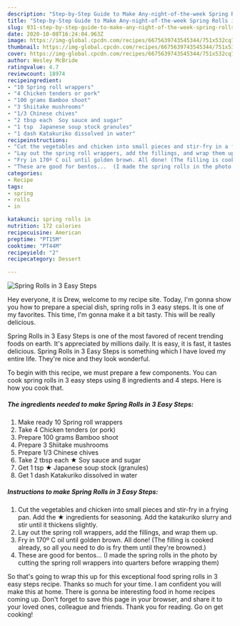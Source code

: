 ```yaml
---
description: "Step-by-Step Guide to Make Any-night-of-the-week Spring Rolls in 3 Easy Steps"
title: "Step-by-Step Guide to Make Any-night-of-the-week Spring Rolls in 3 Easy Steps"
slug: 931-step-by-step-guide-to-make-any-night-of-the-week-spring-rolls-in-3-easy-steps
date: 2020-10-08T16:24:04.963Z
image: https://img-global.cpcdn.com/recipes/6675639743545344/751x532cq70/spring-rolls-in-3-easy-steps-recipe-main-photo.jpg
thumbnail: https://img-global.cpcdn.com/recipes/6675639743545344/751x532cq70/spring-rolls-in-3-easy-steps-recipe-main-photo.jpg
cover: https://img-global.cpcdn.com/recipes/6675639743545344/751x532cq70/spring-rolls-in-3-easy-steps-recipe-main-photo.jpg
author: Wesley McBride
ratingvalue: 4.7
reviewcount: 18974
recipeingredient:
- "10 Spring roll wrappers"
- "4 Chicken tenders or pork"
- "100 grams Bamboo shoot"
- "3 Shiitake mushrooms"
- "1/3 Chinese chives"
- "2 tbsp each  Soy sauce and sugar"
- "1 tsp  Japanese soup stock granules"
- "1 dash Katakuriko dissolved in water"
recipeinstructions:
- "Cut the vegetables and chicken into small pieces and stir-fry in a frying pan. Add the ★ ingredients for seasoning. Add the katakuriko slurry and stir until it thickens slightly."
- "Lay out the spring roll wrappers, add the fillings, and wrap them up."
- "Fry in 170º C oil until golden brown. All done! (The filling is cooked already, so all you need to do is fry them until they&#39;re browned.)"
- "These are good for bentos...  (I made the spring rolls in the photo by cutting the spring roll wrappers into quarters before wrapping them)"
categories:
- Recipe
tags:
- spring
- rolls
- in

katakunci: spring rolls in 
nutrition: 172 calories
recipecuisine: American
preptime: "PT15M"
cooktime: "PT44M"
recipeyield: "2"
recipecategory: Dessert

---
```



![Spring Rolls in 3 Easy Steps](https://img-global.cpcdn.com/recipes/6675639743545344/751x532cq70/spring-rolls-in-3-easy-steps-recipe-main-photo.jpg)

Hey everyone, it is Drew, welcome to my recipe site. Today, I'm gonna show you how to prepare a special dish, spring rolls in 3 easy steps. It is one of my favorites. This time, I'm gonna make it a bit tasty. This will be really delicious.

Spring Rolls in 3 Easy Steps is one of the most favored of recent trending foods on earth. It's appreciated by millions daily. It is easy, it is fast, it tastes delicious. Spring Rolls in 3 Easy Steps is something which I have loved my entire life. They're nice and they look wonderful.




To begin with this recipe, we must prepare a few components. You can cook spring rolls in 3 easy steps using 8 ingredients and 4 steps. Here is how you cook that.

<!--inarticleads1-->

##### The ingredients needed to make Spring Rolls in 3 Easy Steps:

1. Make ready 10 Spring roll wrappers
1. Take 4 Chicken tenders (or pork)
1. Prepare 100 grams Bamboo shoot
1. Prepare 3 Shiitake mushrooms
1. Prepare 1/3 Chinese chives
1. Take 2 tbsp each ★ Soy sauce and sugar
1. Get 1 tsp ★ Japanese soup stock (granules)
1. Get 1 dash Katakuriko dissolved in water




<!--inarticleads2-->

##### Instructions to make Spring Rolls in 3 Easy Steps:

1. Cut the vegetables and chicken into small pieces and stir-fry in a frying pan. Add the ★ ingredients for seasoning. Add the katakuriko slurry and stir until it thickens slightly.
1. Lay out the spring roll wrappers, add the fillings, and wrap them up.
1. Fry in 170º C oil until golden brown. All done! (The filling is cooked already, so all you need to do is fry them until they&#39;re browned.)
1. These are good for bentos...  (I made the spring rolls in the photo by cutting the spring roll wrappers into quarters before wrapping them)




So that's going to wrap this up for this exceptional food spring rolls in 3 easy steps recipe. Thanks so much for your time. I am confident you will make this at home. There is gonna be interesting food in home recipes coming up. Don't forget to save this page in your browser, and share it to your loved ones, colleague and friends. Thank you for reading. Go on get cooking!
